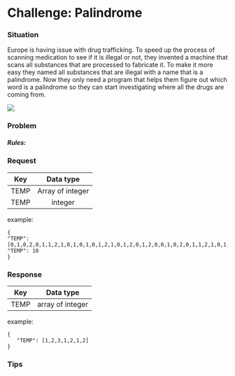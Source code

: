 # Challenge: Palindrome

### Situation

Europe is having issue with drug trafficking. To speed up the process of scanning medication to see if it is illegal or not, they invented a machine that scans all substances that are processed to fabricate it.
To make it more easy they named all substances that are illegal with a name that is a palindrome. Now they only need a program that 
helps them figure out which word is a palindrome so they can start investigating where all the drugs are coming from.

<img src="http://www.panamatoday.com/sites/default/files/styles/large/public/2017-04/drug%20traffic.jpg?itok=-8RAl4Ch"/>

### Problem
##### Rules:
### Request

| Key           | Data type     | 
|:-------------:|:-------------:| 
| TEMP     | Array of integer        | 
| TEMP     | integer        |
example:
```
{
"TEMP": [0,1,0,2,0,1,1,2,1,0,1,0,1,0,1,2,1,0,1,2,0,1,2,0,0,1,0,2,0,1,1,2,1,0,1,0,1,0,1,2,1,0,1,2,0,1,2],
"TEMP": 10
}
```

### Response

| Key           | Data type     |
|:-------------:|:-------------:| 
| TEMP      | array of integer       |
example:
```
{
   "TEMP": [1,2,3,1,2,1,2]
}
```


### Tips